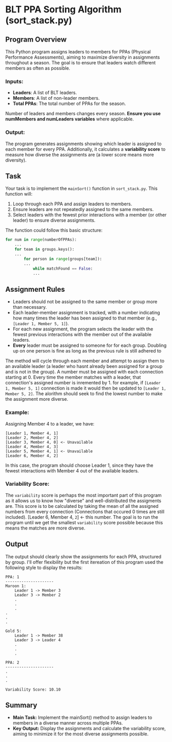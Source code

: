 # BLT PPA Sorting Algorithm (sort_stack.py)

## Program Overview
This Python program assigns leaders to members for PPAs (Physical Performance Assessments), aiming to maximize diversity in assignments throughout a season. The goal is to ensure that leaders watch different members as often as possible.

### Inputs:
- **Leaders**: A list of BLT leaders.
- **Members**: A list of non-leader members. 
- **Total PPAs**: The total number of PPAs for the season.

Number of leaders and members changes every season. <b>Ensure you use numMembers and numLeaders variables</b> where applicable.

### Output:
The program generates assignments showing which leader is assigned to each member for every PPA. Additionally, it calculates a **variability score** to measure how diverse the assignments are (a lower score means more diversity).

## Task
Your task is to implement the `mainSort()` function in `sort_stack.py`. This function will:
1. Loop through each PPA and assign leaders to members.
2. Ensure leaders are not repeatedly assigned to the same members.
3. Select leaders with the fewest prior interactions with a member (or other leader) to ensure diverse assignments.

The function could follow this basic structure:

```python
for num in range(numberOfPPAs):
    ...
    for team in groups.keys():
    ...
        for person in range(groups[team]):
        ...
            while matchFound == False:
            ...
```

## Assignment Rules
- Leaders should not be assigned to the same member or group more than necessary.
- Each leader-member assignment is tracked, with a number indicating how many times the leader has been assigned to that member (e.g., `[Leader 1, Member 5, 1]`).
- For each new assignment, the program selects the leader with the fewest previous interactions with the member out of the available leaders.
- <b>Every</b> leader must be assigned to someone for for each group. Doubling up on one person is fine as long as the previous rule is still adhered to

The method will cycle through each member and attempt to assign them to an available leader (a leader who hasnt already been assigned for a group and is not in the group). A number must be assigned with each connection starting at 0. Every time the member matches with a leader, that connection's assigned number is inremented by 1. for example, if `[Leader 1, Member 5, 1]` connection is made it would then be updated to `[Leader 1, Member 5, 2]`. The alorithm should seek to find the lowest number to make the assignment more diverse.
### Example:
Assigning Member 4 to a leader, we have:
```
[Leader 1, Member 4, 1]
[Leader 2, Member 4, 2]
[Leader 3, Member 4, 0] <- Unavailable
[Leader 4, Member 4, 3]
[Leader 5, Member 4, 1] <- Unavailable
[Leader 6, Member 4, 2]
```
In this case, the program should choose Leader 1, since they have the fewest interactions with Member 4 out of the available leaders.<br>

### Variability Score:
The `variability` score is perhaps the most important part of this program as it allows us to know how "diverse" and well-distributed the assigments are. This score is to be calculated by taking the mean of all the assigned numbers from every connection (Connections that occured 0 times are still included). [Leader 6, Member 4, `2`] <- this number. The goal is to run the program until we get the smallest `variability` score possible because this means the matches are more diverse.

## Output
The output should clearly show the assignments for each PPA, structured by group. I'll offer flexibility but the first itereation of this program used the following style to display the results:
```
PPA: 1
---------------------
Maroon 1:
    Leader 1 -> Member 3
    Leader 3 -> Member 2
    .
    .
    .
.
.
.

Gold 5:
    Leader 1 -> Member 38
    Leader 3 -> Leader 4
    .
    .
    .

PPA: 2
---------------------
.
.
.

Variability Score: 10.10
```
## Summary
- <b>Main Task:</b> Implement the mainSort() method to assign leaders to members in a diverse manner across multiple PPAs.
- <b>Key Output:</b> Display the assignments and calculate the variability score, aiming to minimize it for the most diverse assignments possible.